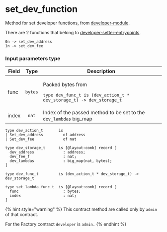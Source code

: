 # set\_dev\_function

Method for set developer functions, from [developer-module](../../developer-module/ "mention").

There are 2 functions that belong to [developer-setter-entrypoints](../../developer-module/developer-setter-entrypoints/ "mention").

```pascaligo
0n -> set_dev_address
1n -> set_dev_fee
```

### Input parameters type

| Field |   Type  | Description                                                                                                     |
| ----- | :-----: | --------------------------------------------------------------------------------------------------------------- |
| func  | `bytes` | <p>Packed bytes from </p><p><code>type dev_func_t is (dev_action_t * dev_storage_t) -> dev_storage_t</code></p> |
| index |  `nat`  | Index of the passed method to be set to the `dev_lambdas` big\_map                                              |

```pascaligo
type dev_action_t       is
| Set_dev_address         of address
| Set_dev_fee             of nat

type dev_storage_t      is [@layout:comb] record [
  dev_address             : address;
  dev_fee_f               : nat;
  dev_lambdas             : big_map(nat, bytes);
]

type dev_func_t         is (dev_action_t * dev_storage_t) -> dev_storage_t

type set_lambda_func_t  is [@layout:comb] record [
  func                    : bytes;
  index                   : nat;
]
```

{% hint style="warning" %}
This contract method are called only by `admin` of that contract.&#x20;

For the Factory contract `developer` is `admin.`
{% endhint %}
